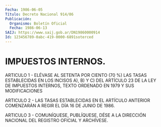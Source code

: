 ```yaml
---
Fecha: 1986-06-05
Título: Decreto Nacional 914/86
Publicación:
  Organismo: Boletín Oficial
  Fecha: 1986-06-13
SAIJ: https://www.saij.gob.ar/DN19860000914
Id: 123456789-0abc-419-0000-6891soterced
---
```

# IMPUESTOS INTERNOS.

<a id="1"></a>
ARTICULO  1  -  ELÉVASE AL SETENTA POR CIENTO (70 %) LAS TASAS ESTABLECIDAS EN LOS INCISOS  A),  B) Y C) DEL ARTÍCULO 23 DE LA LEY DE IMPUESTOS INTERNOS, TEXTO ORDENADO  EN 1979 Y SUS MODIFICACIONES

<a id="2"></a>
ARTICULO  2  -  LAS TASAS ESTABLECIDAS EN EL ARTÍCULO ANTERIOR COMENZARÁN A REGIR EL DÍA 16 DE JUNIO DE 1986.

<a id="3"></a>
ARTICULO  3  -  COMUNÍQUESE,  PUBLÍQUESE,  DÉSE A LA DIRECCIÓN NACIONAL DEL REGISTRO OFICIAL Y ARCHÍVESE.